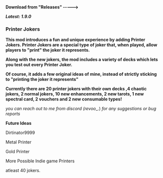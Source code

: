 **Download from "Releases" ----->**

***Latest: 1.9.0***


### **Printer Jokers**

**This mod introduces a fun and unique experience by adding Printer Jokers. Printer Jokers are a special type of joker that, when played, allow players to "print" the joker it represents.**

**Along with the new jokers, the mod includes a variety of decks which lets you test out every Printer Joker.**

**Of course, it adds a few original ideas of mine, instead of strictly sticking to "printing the joker it represents"**


**Currently there are 20 printer jokers with their own decks ,4 chaotic jokers, 2 normal jokers, 10 new enhancements, 2 new tarots, 1 new spectral card, 2 vouchers and 2 new consumable types!**



_you can reach out to me from discord (revoo__.) _for any suggestions or bug reports_


**Future Ideas**

Dirtinator9999

Metal Printer

Gold Printer

More Possible Indie game Printers

atleast 40 jokers.
